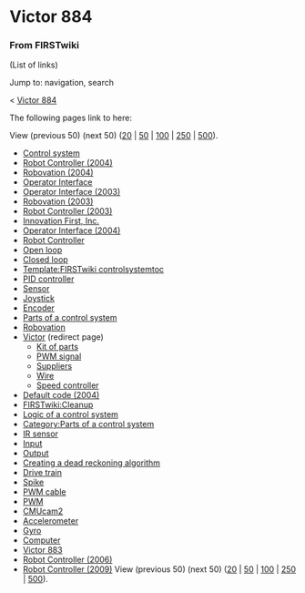 # Victor 884

### From FIRSTwiki

(List of links)

Jump to: navigation, search

&lt; [Victor 884](/index.php?title=Victor_884&redirect=no "Victor 884" )  

The following pages link to here:

View (previous 50) (next 50)
([20](/index.php?title=Special:Whatlinkshere/Victor_884&limit=20&from=0
"Special:Whatlinkshere/Victor 884" ) |
[50](/index.php?title=Special:Whatlinkshere/Victor_884&limit=50&from=0
"Special:Whatlinkshere/Victor 884" ) |
[100](/index.php?title=Special:Whatlinkshere/Victor_884&limit=100&from=0
"Special:Whatlinkshere/Victor 884" ) |
[250](/index.php?title=Special:Whatlinkshere/Victor_884&limit=250&from=0
"Special:Whatlinkshere/Victor 884" ) |
[500](/index.php?title=Special:Whatlinkshere/Victor_884&limit=500&from=0
"Special:Whatlinkshere/Victor 884" )).

  * [Control system](Control_system "Control system" )
  * [Robot Controller (2004)](Robot_Controller_%282004%29 "Robot Controller \(2004\)" )
  * [Robovation (2004)](Robovation_%282004%29 "Robovation \(2004\)" )
  * [Operator Interface](Operator_Interface "Operator Interface" )
  * [Operator Interface (2003)](Operator_Interface_%282003%29 "Operator Interface \(2003\)" )
  * [Robovation (2003)](Robovation_%282003%29 "Robovation \(2003\)" )
  * [Robot Controller (2003)](Robot_Controller_%282003%29 "Robot Controller \(2003\)" )
  * [Innovation First, Inc.](Innovation_First%2C_Inc. "Innovation First, Inc." )
  * [Operator Interface (2004)](Operator_Interface_%282004%29 "Operator Interface \(2004\)" )
  * [Robot Controller](Robot_Controller "Robot Controller" )
  * [Open loop](Open_loop "Open loop" )
  * [Closed loop](Closed_loop "Closed loop" )
  * [Template:FIRSTwiki controlsystemtoc](Template:FIRSTwiki_controlsystemtoc "Template:FIRSTwiki controlsystemtoc" )
  * [PID controller](PID_controller "PID controller" )
  * [Sensor](Sensor "Sensor" )
  * [Joystick](Joystick "Joystick" )
  * [Encoder](Encoder "Encoder" )
  * [Parts of a control system](Parts_of_a_control_system "Parts of a control system" )
  * [Robovation](Robovation "Robovation" )
  * [Victor](/index.php?title=Victor&redirect=no "Victor" ) (redirect page) 
    * [Kit of parts](Kit_of_parts "Kit of parts" )
    * [PWM signal](PWM_signal "PWM signal" )
    * [Suppliers](Suppliers "Suppliers" )
    * [Wire](Wire "Wire" )
    * [Speed controller](Speed_controller "Speed controller" )
  * [Default code (2004)](Default_code_%282004%29 "Default code \(2004\)" )
  * [FIRSTwiki:Cleanup](FIRSTwiki:Cleanup "FIRSTwiki:Cleanup" )
  * [Logic of a control system](Logic_of_a_control_system "Logic of a control system" )
  * [Category:Parts of a control system](Category:Parts_of_a_control_system "Category:Parts of a control system" )
  * [IR sensor](IR_sensor "IR sensor" )
  * [Input](Input "Input" )
  * [Output](Output "Output" )
  * [Creating a dead reckoning algorithm](Creating_a_dead_reckoning_algorithm "Creating a dead reckoning algorithm" )
  * [Drive train](Drive_train "Drive train" )
  * [Spike](Spike "Spike" )
  * [PWM cable](PWM_cable "PWM cable" )
  * [PWM](PWM "PWM" )
  * [CMUcam2](CMUcam2 "CMUcam2" )
  * [Accelerometer](Accelerometer "Accelerometer" )
  * [Gyro](Gyro "Gyro" )
  * [Computer](Computer "Computer" )
  * [Victor 883](Victor_883 "Victor 883" )
  * [Robot Controller (2006)](Robot_Controller_%282006%29 "Robot Controller \(2006\)" )
  * [Robot Controller (2009)](Robot_Controller_%282009%29 "Robot Controller \(2009\)" )
View (previous 50) (next 50)
([20](/index.php?title=Special:Whatlinkshere/Victor_884&limit=20&from=0
"Special:Whatlinkshere/Victor 884" ) |
[50](/index.php?title=Special:Whatlinkshere/Victor_884&limit=50&from=0
"Special:Whatlinkshere/Victor 884" ) |
[100](/index.php?title=Special:Whatlinkshere/Victor_884&limit=100&from=0
"Special:Whatlinkshere/Victor 884" ) |
[250](/index.php?title=Special:Whatlinkshere/Victor_884&limit=250&from=0
"Special:Whatlinkshere/Victor 884" ) |
[500](/index.php?title=Special:Whatlinkshere/Victor_884&limit=500&from=0
"Special:Whatlinkshere/Victor 884" )).

